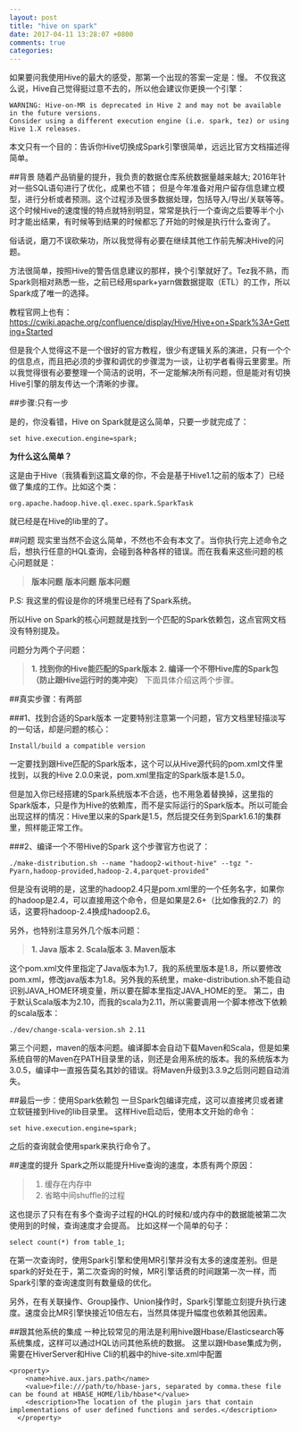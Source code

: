 ```yaml
---
layout: post
title: "hive on spark"
date: 2017-04-11 13:28:07 +0800
comments: true
categories: 
---
```

如果要问我使用Hive的最大的感受，那第一个出现的答案一定是：慢。
不仅我这么说，Hive自己觉得挺过意不去的，所以他会建议你更换一个引擎：

```
WARNING: Hive-on-MR is deprecated in Hive 2 and may not be available in the future versions. 
Consider using a different execution engine (i.e. spark, tez) or using Hive 1.X releases.
```
本文只有一个目的：告诉你Hive切换成Spark引擎很简单，远远比官方文档描述得简单。

<!-- more -->

##背景
随着产品销量的提升，我负责的数据仓库系统数据量越来越大; 2016年针对一些SQL语句进行了优化，成果也不错； 但是今年准备对用户留存信息建立模型，进行分析或者预测。这个过程涉及很多数据处理，包括导入/导出/关联等等。这个时候Hive的速度慢的特点就特别明显，常常是执行一个查询之后要等半个小时才能出结果，有时候等到结果的时候都忘了开始的时候是执行什么查询了。

俗话说，磨刀不误砍柴功，所以我觉得有必要在继续其他工作前先解决Hive的问题。

方法很简单，按照Hive的警告信息建议的那样，换个引擎就好了。Tez我不熟，而Spark则相对熟悉一些，之前已经用spark+yarn做数据提取（ETL）的工作，所以Spark成了唯一的选择。

教程官网上也有：
https://cwiki.apache.org/confluence/display/Hive/Hive+on+Spark%3A+Getting+Started

但是我个人觉得这不是一个很好的官方教程，很少有逻辑关系的演进，只有一个个的信息点，而且把必须的步骤和调优的步骤混为一谈，让初学者看得云里雾里。所以我觉得很有必要整理一个简洁的说明，不一定能解决所有问题，但是能对有切换Hive引擎的朋友传达一个清晰的步骤。

##步骤:只有一步

是的，你没看错，Hive on Spark就是这么简单，只要一步就完成了：
```
set hive.execution.engine=spark;
```
**为什么这么简单？**

这是由于Hive（我猜看到这篇文章的你，不会是基于Hive1.1之前的版本了）已经做了集成的工作。比如这个类：

`org.apache.hadoop.hive.ql.exec.spark.SparkTask`

就已经是在Hive的lib里的了。

##问题
现实里当然不会这么简单，不然也不会有本文了。当你执行完上述命令之后，想执行任意的HQL查询，会碰到各种各样的错误。而在我看来这些问题的核心问题就是：

> **版本问题**
> **版本问题**
> **版本问题**

P.S: 我这里的假设是你的环境里已经有了Spark系统。

所以Hive on Spark的核心问题就是找到一个匹配的Spark依赖包，这点官网文档没有特别提及。

问题分为两个子问题：

>**1. 找到你的Hive能匹配的Spark版本**
>**2. 编译一个不带Hive库的Spark包（防止跟Hive运行时的类冲突）**
下面具体介绍这两个步骤。

##真实步骤：有两部

###1、找到合适的Spark版本
一定要特别注意第一个问题，官方文档里轻描淡写的一句话，却是问题的核心：

```
Install/build a compatible version
```
一定要找到跟Hive匹配的Spark版本，这个可以从Hive源代码的pom.xml文件里找到，以我的Hive 2.0.0来说，pom.xml里指定的Spark版本是1.5.0。

但是加入你已经搭建的Spark系统版本不合适，也不用急着替换掉，这里指的Spark版本，只是作为Hive的依赖库，而不是实际运行的Spark版本。所以可能会出现这样的情况：Hive里以来的Spark是1.5，然后提交任务到Spark1.6.1的集群里，照样能正常工作。

###2、编译一个不带Hive的Spark
这个步骤官方也说了：
```
./make-distribution.sh --name "hadoop2-without-hive" --tgz "-Pyarn,hadoop-provided,hadoop-2.4,parquet-provided"
```

但是没有说明的是，这里的hadoop2.4只是pom.xml里的一个任务名字，如果你的hadoop是2.4，可以直接用这个命令，但是如果是2.6+（比如像我的2.7）的话，这要将hadoop-2.4换成hadoop2.6。

另外，也特别注意另外几个版本问题：

> **1. Java 版本**
> **2. Scala版本**
> **3. Maven版本**

这个pom.xml文件里指定了Java版本为1.7，我的系统里版本是1.8，所以要修改pom.xml，修改java版本为1.8。另外我的系统里，make-distribution.sh不能自动识别JAVA_HOME环境变量，所以要在脚本里指定JAVA_HOME的至。
第二，由于默认Scala版本为2.10，而我的scala为2.11，所以需要调用一个脚本修改下依赖的scala版本：
```
./dev/change-scala-version.sh 2.11
```
第三个问题，maven的版本问题。编译脚本会自动下载Maven和Scala，但是如果系统自带的Maven在PATH目录里的话，则还是会用系统的版本。我的系统版本为3.0.5，编译中一直报告莫名其妙的错误。将Maven升级到3.3.9之后则问题自动消失。

##最后一步：使用Spark依赖包
一旦Spark包编译完成，这可以直接拷贝或者建立软链接到Hive的lib目录里。
这样Hive启动后，使用本文开始的命令：
```
set hive.execution.engine=spark;
```
之后的查询就会使用spark来执行命令了。

##速度的提升
Spark之所以能提升Hive查询的速度，本质有两个原因：
>1. 缓存在内存中
>2. 省略中间shuffle的过程

这也提示了只有在有多个查询子过程的HQL的时候和/或内存中的数据能被第二次使用到的时候，查询速度才会提高。
比如这样一个简单的句子：
```
select count(*) from table_1;
```
在第一次查询时，使用Spark引擎和使用MR引擎并没有太多的速度差别。但是spark的好处在于，第二次查询的时候，MR引擎话费的时间跟第一次一样，而Spark引擎的查询速度则有数量级的优化。

另外，在有关联操作、Group操作、Union操作时，Spark引擎能立刻提升执行速度。速度会比MR引擎快接近10倍左右，当然具体提升幅度也依赖其他因素。

##跟其他系统的集成
一种比较常见的用法是利用hive跟Hbase/Elasticsearch等系统集成，这样可以通过HQL访问其他系统的数据。
这里以跟Hbase集成为例，需要在HiverServer和Hive Cli的机器中的hive-site.xml中配置
```
<property>
    <name>hive.aux.jars.path</name>
    <value>file:///path/to/hbase-jars, separated by comma.these file can be found at HBASE_HOME/lib/hbase*</value>
    <description>The location of the plugin jars that contain implementations of user defined functions and serdes.</description>
  </property>
```


